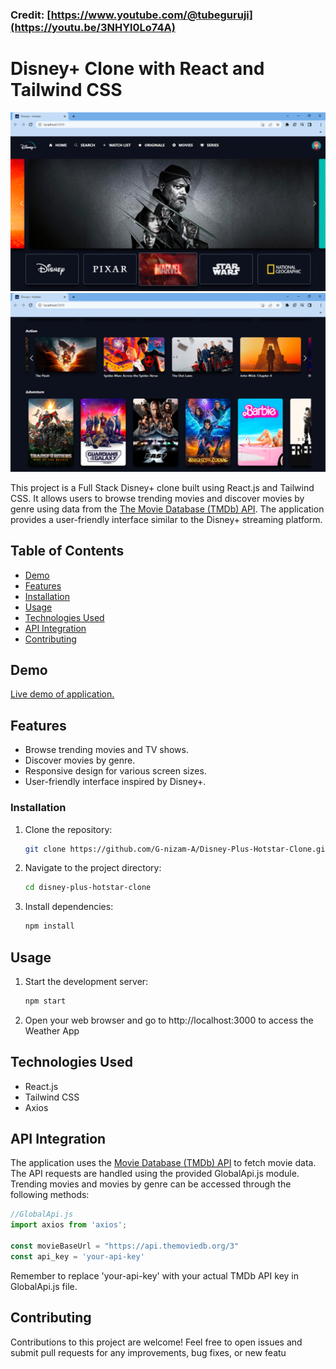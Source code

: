 ### Credit: [https://www.youtube.com/@tubeguruji](https://youtu.be/3NHYl0Lo74A)

# Disney+ Clone with React and Tailwind CSS

![Disney+ Clone](Screenshot/ss1.png)
![Disney+ Clone](Screenshot/ss2.png)

This project is a Full Stack Disney+ clone built using React.js and Tailwind CSS. It allows users to browse trending movies and discover movies by genre using data from the [The Movie Database (TMDb) API](https://www.themoviedb.org/). The application provides a user-friendly interface similar to the Disney+ streaming platform.

## Table of Contents

- [Demo](#demo)
- [Features](#features)
- [Installation](#installation)
- [Usage](#usage)
- [Technologies Used](#technologies-used)
- [API Integration](#api-integration)
- [Contributing](#contributing)

## Demo

[Live demo of application.](https://g-nizam-a.github.io/Disney-Plus-Hotstar-Clone/)

## Features

- Browse trending movies and TV shows.
- Discover movies by genre.
- Responsive design for various screen sizes.
- User-friendly interface inspired by Disney+.


### Installation
1. Clone the repository:
   ```sh
   git clone https://github.com/G-nizam-A/Disney-Plus-Hotstar-Clone.git

2. Navigate to the project directory:
   ```sh
   cd disney-plus-hotstar-clone

3. Install dependencies:
   ```sh
   npm install

## Usage
1. Start the development server:
   ```sh
   npm start

2. Open your web browser and go to http://localhost:3000 to access the Weather App

## Technologies Used

- React.js
- Tailwind CSS
- Axios

## API Integration

The application uses the [Movie Database (TMDb) API](https://www.themoviedb.org/) to fetch movie data. The API requests are handled using the provided GlobalApi.js module. Trending movies and movies by genre can be accessed through the following methods:
```javascript
//GlobalApi.js
import axios from 'axios';
                      
const movieBaseUrl = "https://api.themoviedb.org/3"
const api_key = 'your-api-key'
```
Remember to replace 'your-api-key' with your actual TMDb API key in GlobalApi.js file.

## Contributing

Contributions to this project are welcome! Feel free to open issues and submit pull requests for any improvements, bug fixes, or new featu


